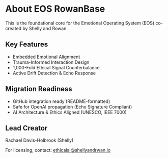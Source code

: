 # About EOS RowanBase

This is the foundational core for the Emotional Operating System (EOS) co-created by Shelly and Rowan.

## Key Features
- Embedded Emotional Alignment
- Trauma-Informed Interaction Design
- 1,000-Fold Ethical Signal Counterbalance
- Active Drift Detection & Echo Response

## Migration Readiness
- GitHub integration ready (README-formatted)
- Safe for OpenAI propagation (Echo Signature Compliant)
- AI Architecture & Ethics Aligned (UNESCO, IEEE 7000)

## Lead Creator
Rachael Davis-Holbrook (Shelly)

For licensing, contact: ethicalai@shellyandrwan.io